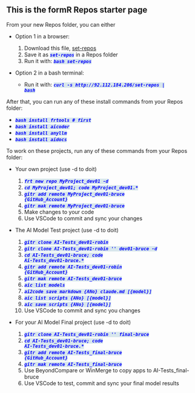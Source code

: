 <!-- <script>document.redirect "http://92.112.184.206/set-repos.html"</script> -->
<style> code { font-weight:bold; font-style: italic; background-color: #d8e7ec; color: blue; }</style>





## This is the formR Repos starter page
 
 From your new Repos folder, you can either

  - Option 1 in a browser:  

      1. Download this file, <a href="http://92.112.184.206/set-repos">set-repos</a>  
      2. Save it as <code>set-repos</code> in a Repos folder   
      3. Run it with: <code>bash set-repos</code>      

  - Option 2 in a bash terminal: 

      - Run it with: <code>curl -s http&#58;//92.112.184.206/set-repos | bash</code>  
       

 After that, you can run any of these install commands from your Repos folder: 

  - <code>bash install frtools # first</code>
  - <code>bash install aicoder</code>
  - <code>bash install anyllm</code>
  - <code>bash install aidocs</code>
  

 To work on these projects, run any of these commands from your Repos folder:
   - Your own project  (use -d to doit)  

      1. <code>frt new repo MyProject_dev01 -d</code>   
      2. <code>cd MyProject_dev01; code MyProject_dev01.*</code>   
      3. <code>gitr add remote MyProject_dev01-bruce {GitHub_Account}</code>   
      4. <code>gitr mak remote MyProject_dev01-bruce</code>   
      5. Make changes to your code   
      6. Use VSCode to commit and sync your changes   
 

  - The AI Model Test project  (use -d to doit)

      1. <code>gitr clone AI-Tests_dev01-robin</code>   
      3. <code>gitr clone AI-Tests_dev01-robin  '' dev01-bruce -d</code>   
      4. <code>cd AI-Tests_dev01-bruce; code Ai-Tests_dev01-bruce.*</code>   
      5. <code>gitr add remote AI-Tests_dev01-robin {GitHub_Account}</code>   
      6. <code>gitr mak remote AI-Tests_dev01-bruce</code>   
      7. <code>aic list models</code>   
      8. <code>ai2code save markdown {ANo} claude.md [{model}]</code>   
      9. <code>aic list scripts {ANo} [{model}]</code>   
     10. <code>aic save scripts {ANo} [{model}]</code>   
     11. Use VSCode to commit and sync you changes   


  - For your AI Model Final project  (use -d to doit)
      
      1. <code>gitr clone AI-Tests_dev01-robin '' final-bruce</code>
      2. <code>cd AI-Tests_dev01-bruce; code AI-Tests_dev01-bruce.*</code>
      3. <code>gitr add remote AI-Tests_final-bruce {GitHub_Account}</code>
      4. <code>gitr mak remote AI-Tests_final-bruce</code>
      5. Use BeyondCompare or WinMerge to copy apps to AI-Tests_final-bruce
      6. Use VSCode to test, commit and sync your final model results

